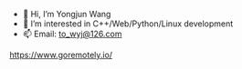 - 👋 Hi, I’m Yongjun Wang
- 👀 I’m interested in C++/Web/Python/Linux development
- 📫 Email: to_wyj@126.com

<!---
YJWang2000/YJWang2000 is a ✨ special ✨ repository because its `README.md` (this file) appears on your GitHub profile.
You can click the Preview link to take a look at your changes.

--->


https://www.goremotely.io/
